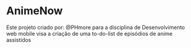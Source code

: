 # AnimeNow
Este projeto criado por: @PHmore para a disciplina de Desenvolvimento web mobile visa a criação de uma to-do-list de episódios de anime assistidos
